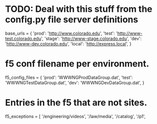 # TODO: Deal with this stuff from the config.py file server definitions

base_urls = {
    'prod': 'http://www.colorado.edu',
    'test': 'http://www-test.colorado.edu',
    'stage': 'http://www-stage.colorado.edu',
    'dev': 'http://www-dev.colorado.edu',
    'local': 'http://express.local',
}

# f5 conf filename per environment.
f5_config_files = {
    'prod': 'WWWNGProdDataGroup.dat',
    'test': 'WWWNGTestDataGroup.dat',
    'dev': 'WWWNGDevDataGroup.dat',
}
# Entries in the f5 that are not sites.
f5_exceptions = [
    '/engineering/videos',
    '/law/media',
    '/catalog',
    '/p1',


